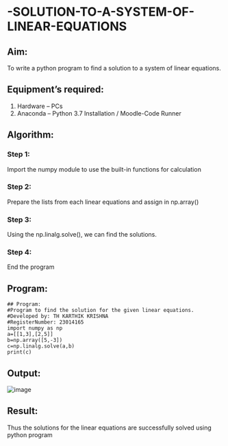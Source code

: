 # -SOLUTION-TO-A-SYSTEM-OF-LINEAR-EQUATIONS
## Aim:
To write a python program to find a solution to a system of linear equations.
## Equipment’s required:
1. 	Hardware – PCs
2. 	Anaconda – Python 3.7 Installation / Moodle-Code Runner
## Algorithm:
### Step 1: 
Import the numpy module to use the built-in functions for calculation
### Step 2: 
Prepare the lists from each linear equations and assign in np.array()
### Step 3: 
Using the np.linalg.solve(), we can find the solutions.
### Step 4: 
End the program



## Program:
~~~
## Program:
#Program to find the solution for the given linear equations.
#Developed by: TH KARTHIK KRISHNA
#RegisterNumber: 23014165
import numpy as np
a=[[1,3],[2,5]]
b=np.array([5,-3])
c=np.linalg.solve(a,b)
print(c)
~~~



## Output:

![image](https://github.com/karthikkrishna16/-SOLUTION-TO-A-SYSTEM-OF-LINEAR-EQUATIONS/assets/148514663/8bad6986-0c74-425f-908f-0a9d52885db7)



## Result: 
Thus the solutions for the linear equations are successfully solved using python program

